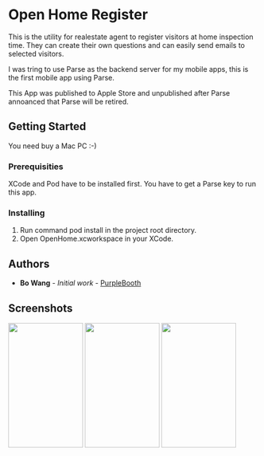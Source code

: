 # Open Home Register

This is the utility for realestate agent to register visitors at home inspection time. They can create their own questions and can easily send emails to selected visitors.

I was tring to use Parse as the backend server for my mobile apps, this is the first mobile app using Parse. 

This App was published to Apple Store and unpublished after Parse annoanced that Parse will be retired.


## Getting Started
You need buy a Mac PC :-)


### Prerequisities

XCode and Pod have to be installed first.
You have to get a Parse key to run this app.



### Installing

1. Run command pod install in the project root directory.
2. Open OpenHome.xcworkspace in your XCode.


## Authors

* **Bo Wang** - *Initial work* - [PurpleBooth](https://thebosoftware.com)


## Screenshots

<img src="https://cloud.githubusercontent.com/assets/20594610/17055698/d3a9a85a-5051-11e6-8ce1-a0ca85ab99b2.png" width="150" height="250" />

<img src="https://cloud.githubusercontent.com/assets/20594610/17055706/dd1d9b08-5051-11e6-9a2d-ea2909246fdc.jpg" width="150" height="250" />


<img src="https://cloud.githubusercontent.com/assets/20594610/17055707/dd2322b2-5051-11e6-817c-3658401af718.jpg" width="150" height="250" />


